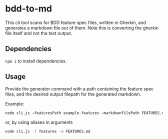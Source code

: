# bdd-to-md

This cli tool scans for BDD feature spec files, written in Gherkin, and generates a markdown file out of them. Note this is converting the gherkin file itself and not the test output. 

## Dependencies

`npm i` to install dependencies. 

## Usage

Provide the generator command with a path containing the feature spec files, and the desired output filepath for the generated markdown.

Example:

```bash
node cli.js –featuresPath example-features –markdownFilePath FEATURES.md
```

or, by using aliases in arguments

```bash
node cli.js -f features -m FEATURES.md
```
